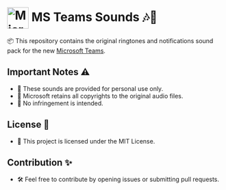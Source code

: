 <h1>
  <img src="https://upload.wikimedia.org/wikipedia/commons/c/c9/Microsoft_Office_Teams_%282018%E2%80%93present%29.svg" alt="Microsoft Teams Logo" width="50" style="vertical-align: middle;"/> 
  MS Teams Sounds 🎶🔔
</h1>


📦 This repository contains the original ringtones and notifications sound pack for the new [Microsoft Teams](https://teams.microsoft.com/).

## Important Notes ⚠️
- 🚨 These sounds are provided for personal use only.
- 📄 Microsoft retains all copyrights to the original audio files.
- 🚫 No infringement is intended.

## License 📜
- 📝 This project is licensed under the MIT License.

## Contribution ✨
- 🛠️ Feel free to contribute by opening issues or submitting pull requests.
